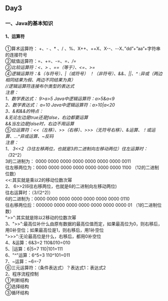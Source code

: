 ## Day3
### 一、Java的基本知识
#### 1、运算符
①算术运算符： +、- 、* 、/ 、%、X++、++X、X--、--X、”dd”+”aa”+字符串的连接符号  
②赋值运算符：=、+=、-=、*=、/=  
③比较运算符：<、> 、==（等于）、<=、>=  
④逻辑运算符：&（与符号）、|（或符号） ！（非符号）、&&、||、^ :异或（两边相同结果为假、两边不同结果为真）  
//逻辑运算符连接布尔类型的表达式  
注意：  
1、数学表达式： 9>a>5       Java中逻辑运算符：a>5&a<9  
2、数学表达式： a=10   Java中逻辑运算符：a>10|a<20  
3、&和&&的特点：  
&无论左边是true还是false，右边都要运算  
&&当左边是false时，右边不用运算    
⑤位运算符：<<（左移）、>>（右移）、>>>（无符号右移）、&运算、！或运算、…^异或运算、~反码  
注意：  
1、 3<<2（3往左移两位，也就是3的二进制向左移动两位）往左运算时：（3*2^2）  
3的二进制为： 0000 0000 0000 0000 0000 0000 0000 0011  
往左移两位为：0000 0000 0000 0000 0000 0000 0000 1100  （12的二进制位数）  
<<:其实就是乘以2的移动位数次幂  
2、 6>>2(6往右移两位，也就是6的二进制向左移动两位)  
往右运算时：（3/(2^2)）  
6的二进制为：0000 0000 0000 0000 0000 0000 0000 0110  
往右移两位后：000000 0000 0000 0000 0000 0000 0000 01  （1的二进制位数）  
 ">>":其实就是除以2移动的位数次幂  
3、">>":最高位补什么由原有数据的最高位值而定，如果最高位为0，则右移后，用0补空位；如果最高位是1，则右移后，用1补空位  
">>>":无论最高位是什么，右移后，都用0补空位  
4、&运算：6&3=2    110&010=010  
5、|运算：6|5=7    110|101=111  
6、"^"运算：6^5=3    110^101=011  
7、~运算：~6=-7  
⑥三元运算符：（条件表达式）？表达式1：表达式2  
2、程序流程控制  
①判断结构  
②选择结构  
③循环结构
